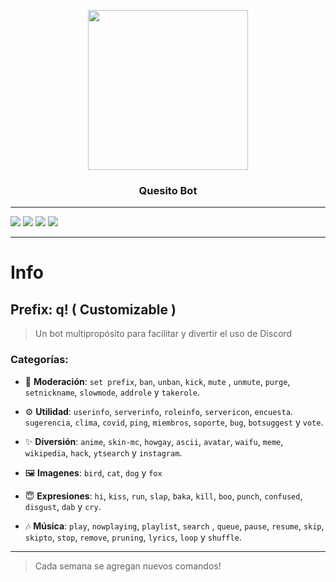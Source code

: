 <p align="center">
  <img width="256" height="256" src="https://i.imgur.com/XnmDNMg.png?size=256">
</p>
  
<h3 align="center">Quesito Bot</h3>


---
![](https://img.shields.io/badge/Code-JavaScript-informational?style=flat&logo=javascript&logoColor=FFD620&color=4E89D8)
<a href="https://discord.com/oauth2/authorize?client_id=717761856051085344&permissions=4730011918&scope=bot"><img src="https://img.shields.io/static/v1?label=Invite%20Me&message=Quesito%235063&plastic&color=4E89D8&logo=discord&logoColor=white"></a>
<a href="https://github.com/zLuisOne"><img src="https://img.shields.io/static/v1?label=Owner%20&message=Lui%239680&plastic&color=4E89D8&logo=discord&logoColor=white"></a>
![](https://img.shields.io/badge/Editor-Visual_Studio_Code-informational?style=flat&logo=visual-studio-code&logoColor=4F9CFF&color=4E89D8)

---
# Info

## Prefix: q! ( Customizable )

> Un bot multipropósito para facilitar y divertir el uso de Discord

### Categorías:

* 💼 **Moderación**: `set prefix`, `ban`, `unban`, `kick`, `mute` , `unmute`, `purge`, `setnickname`, `slowmode`, `addrole` y `takerole`.

* ⚙ **Utilidad**: `userinfo`, `serverinfo`, `roleinfo`, `servericon`, `encuesta`. `sugerencia`, `clima`, `covid`, `ping`, `miembros`, `soporte`, `bug`, `botsuggest` y `vote`.

* ✨ **Diversión**: `anime`, `skin-mc`, `howgay`, `ascii`, `avatar`, `waifu`, `meme`, `wikipedia`, `hack`, `ytsearch` y `instagram`.

* 🖼 **Imagenes**: `bird`, `cat`, `dog` y `fox`

* 😇 **Expresiones**: `hi`, `kiss`, `run`, `slap`, `baka`, `kill`, `boo`, `punch`, `confused`, `disgust`, `dab` y `cry`.

* 🎶 **Música**: `play`, `nowplaying`, `playlist`, `search` , `queue`, `pause`, `resume`, `skip`, `skipto`, `stop`, `remove`, `pruning`, `lyrics`, `loop` y `shuffle`.

---

> Cada semana se agregan nuevos comandos!
